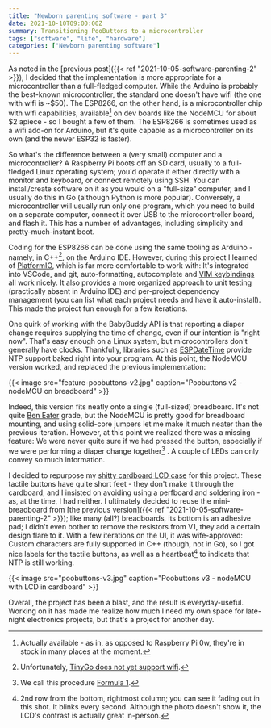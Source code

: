 ```yaml
---
title: "Newborn parenting software - part 3"
date: 2021-10-10T09:00:00Z
summary: Transitioning PooButtons to a microcontroller
tags: ["software", "life", "hardware"]
categories: ["Newborn parenting software"]
---
```


<!-- markdownlint-disable MD013 -->

As noted in the [previous post]({{< ref "2021-10-05-software-parenting-2" >}}), I decided that the implementation is more appropriate for a microcontroller than a full-fledged computer. While the Arduino is probably the best-known microcontroller, the standard one doesn't have wifi (the one with wifi is ~$50). The ESP8266, on the other hand, is a microcontroller chip with wifi capabilities, available[^actually-available] on dev boards like the NodeMCU for about $2 apiece - so I bought a few of them. The ESP8266 is sometimes used as a wifi add-on for Arduino, but it's quite capable as a microcontroller on its own (and the newer ESP32 is faster).

[^actually-available]: Actually available - as in, as opposed to Raspberry Pi 0w, they're in stock in many places at the moment.

So what's the difference between a (very small) computer and a microcontroller? A Raspberry Pi boots off an SD card, usually to a full-fledged Linux operating system; you'd operate it either directly with a monitor and keyboard, or connect remotely using SSH. You can install/create software on it as you would on a "full-size" computer, and I usually do this in Go (although Python is more popular). Conversely, a microcontroller will usually run only one program, which you need to build on a separate computer, connect it over USB to the microcontroller board, and flash it. This has a number of advantages, including simplicity and pretty-much-instant boot.

Coding for the ESP8266 can be done using the same tooling as Arduino - namely, in C++[^tinygo], on the Arduino IDE. However, during this project I learned of [PlatformIO](https://platformio.org/), which is far more comfortable to work with: It's integrated into VSCode, and git, auto-formatting, autocomplete and [VIM keybindings](https://marketplace.visualstudio.com/items?itemName=vscodevim.vim) all work nicely. It also provides a more organized approach to unit testing (practically absent in Arduino IDE) and per-project dependency management (you can list what each project needs and have it auto-install). This made the project fun enough for a few iterations.

[^tinygo]: Unfortunately, [TinyGo does not yet support wifi](https://tinygo.org/docs/reference/microcontrollers/nodemcu/).

One quirk of working with the BabyBuddy API is that reporting a diaper change requires supplying the time of change, even if our intention is "right now". That's easy enough on a Linux system, but microcontrollers don't generally have clocks. Thankfully, libraries such as [ESPDateTime](https://github.com/mcxiaoke/ESPDateTime) provide NTP support baked right into your program. At this point, the NodeMCU version worked, and replaced the previous implementation:

{{< image src="feature-poobuttons-v2.jpg" caption="Poobuttons v2 - nodeMCU on breadboard" >}}

Indeed, this version fits neatly onto a single (full-sized) breadboard. It's not quite [Ben Eater](https://www.youtube.com/watch?v=PE-_rJqvDhQ) grade, but the NodeMCU is pretty good for breadboard mounting, and using solid-core jumpers let me make it much neater than the previous iteration. However, at this point we realized there was a missing feature: We were never quite sure if we had pressed the button, especially if we were performing a diaper change together[^formula-1] . A couple of LEDs can only convey so much information.

[^formula-1]: We call this procedure [Formula 1](https://www.youtube.com/watch?v=BI75uWxEajA).

I decided to repurpose my [shitty cardboard LCD case](https://lutzky.net/2021/03/14/pitemp/) for this project. These tactile buttons have quite short feet - they don't make it through the cardboard, and I insisted on avoiding using a perfboard and soldering iron - as, at the time, I had neither. I ultimately decided to reuse the mini-breadboard from [the previous version]({{< ref "2021-10-05-software-parenting-2" >}}); like many (all?) breadboards, its bottom is an adhesive pad; I didn't even bother to remove the resistors from V1, they add a certain design flare to it. With a few iterations on the UI, it was wife-approved: Custom characters are fully supported in C++ (though, not in Go), so I got nice labels for the tactile buttons, as well as a heartbeat[^heartbeat] to indicate that NTP is still working.

[^heartbeat]: 2nd row from the bottom, rightmost column; you can see it fading out in this shot. It blinks every second. Although the photo doesn't show it, the LCD's contrast is actually great in-person.

{{< image src="poobuttons-v3.jpg" caption="Poobuttons v3 - nodeMCU with LCD in cardboard" >}}

Overall, the project has been a blast, and the result is everyday-useful. Working on it has made me realize how much I need my own space for late-night electronics projects, but that's a project for another day.
